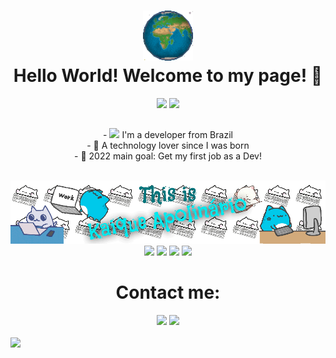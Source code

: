 <h1 align="center"> <img width="80px" src="https://github.com/Kaique-Apolinario/Kaique-Apolinario/blob/main/My%20GIF/Spinning%20World%20GIF.gif?raw=true" alt="animated" title="This GIF doesn't belong to me. Credits to its original owner."/> <br> Hello World! Welcome to my page! 👋</h1>
<div align="center">
    <img height="160px" src="https://github-readme-stats.vercel.app/api?username=kaique-apolinario&show_icons=true&theme=default"/>
    <img height="160px" src="http://github-readme-streak-stats.herokuapp.com?user=Kaique-Apolinario&theme=github-light&hide_border=true&date_format=M%20j%5B%2C%20Y%5D&fire=FF661E&currStreakLabel=811EFF94"/>
  <br>

</div>
    
  ##

<div align="center">
   - <img height="15em" src="https://cdn.countryflags.com/thumbs/brazil/flag-400.png" /> I'm a developer from Brazil <br>
   - 🤖 A technology lover since I was born <br>
   - 🏁 2022 main goal: Get my first job as a Dev! <br><br>
  <p align="center">
  <a href="https://github.com/Kaique-Apolinario/Kaique-Apolinario/blob/main/The%20credits.txt" title="Please, hire Kaique lol. Credits to: Arisanojima, Peach Cat, BugCat-Capoo, Bongo Cat"><img width="1050px" src="https://github.com/Kaique-Apolinario/Kaique-Apolinario/blob/main/My%20GIF/Kaique's%20GIF.gif" alt="animated"/></a>
  <img height="40px" src="https://img.shields.io/badge/Python-14354C?style=for-the-badge&logo=python&logoColor=white"/>     
  <img height="40px" src="https://img.shields.io/badge/css3-%231572B6.svg?style=for-the-badge&logo=css3&logoColor=white" />
  <img height="40px" src="https://img.shields.io/badge/HTML-239120?style=for-the-badge&logo=html5&logoColor=white" />
  <img height="40px" src="https://img.shields.io/badge/JavaScript-F7DF1E?style=for-the-badge&logo=javascript&logoColor=black">
</div>
    <h1 align="center"> Contact me: </h1>
    
    
<div align="center">
  <a href="mailto:kaiqueapol@outlook.com"><img src="https://img.shields.io/badge/Microsoft_Outlook-0078D4?style=for-the-badge&logo=microsoft-outlook&logoColor=white" target="_blank"></a>
  <a href="https://www.linkedin.com/in/kaique-apolinário/" target="_blank"><img src="https://img.shields.io/badge/-LinkedIn-%230077B5?style=for-the-badge&logo=linkedin&logoColor=white" target="_blank"></a> 
</div>
<br><img height="20px" src="https://badges.pufler.dev/visits/Kaique-Apolinario/Kaique-Apolinario">
<!--
**Kaique-Apolinario/Kaique-Apolinario** is a ✨ _special_ ✨ repository because its `README.md` (this file) appears on your GitHub profile.

Here are some ideas to get you started:

- 🔭 I’m currently working on ..
- 🌱 I’m currently learning ...
- 👯 I’m looking to collaborate on ...
- 🤔 I’m looking for help with ...
- 💬 Ask me about ...
- 📫 How to reach me: ...
- 😄 Pronouns: ...
- ⚡ Fun fact: ...
-->
